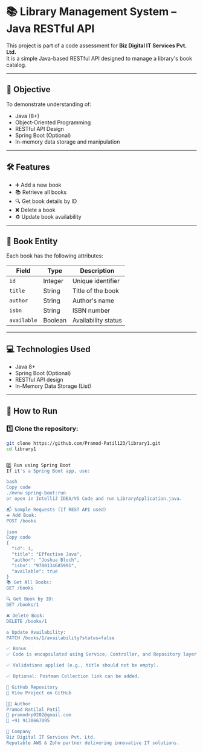 # 📚 Library Management System – Java RESTful API

This project is part of a code assessment for **Biz Digital IT Services Pvt. Ltd.**  
It is a simple Java-based RESTful API designed to manage a library's book catalog.

---

## 🎯 Objective

To demonstrate understanding of:
- Java (8+)
- Object-Oriented Programming
- RESTful API Design
- Spring Boot (Optional)
- In-memory data storage and manipulation

---

## 🛠️ Features

- ➕ Add a new book
- 📚 Retrieve all books
- 🔍 Get book details by ID
- ❌ Delete a book
- ♻️ Update book availability

---

## 📑 Book Entity

Each book has the following attributes:

| Field     | Type     | Description            |
|-----------|----------|------------------------|
| `id`      | Integer  | Unique identifier      |
| `title`   | String   | Title of the book      |
| `author`  | String   | Author's name          |
| `isbn`    | String   | ISBN number            |
| `available` | Boolean | Availability status    |

---

## 💻 Technologies Used

- Java 8+
- Spring Boot (Optional)
- RESTful API design
- In-Memory Data Storage (List)

---

## 🚀 How to Run

### 1️⃣ Clone the repository:
```bash
git clone https://github.com/Pramod-Patil123/library1.git
cd library1


2️⃣ Run using Spring Boot
If it's a Spring Boot app, use:

bash
Copy code
./mvnw spring-boot:run
or open in IntelliJ IDEA/VS Code and run LibraryApplication.java.

📬 Sample Requests (If REST API used)
➕ Add Book:
POST /books

json
Copy code
{
  "id": 1,
  "title": "Effective Java",
  "author": "Joshua Bloch",
  "isbn": "9780134685991",
  "available": true
}
📚 Get All Books:
GET /books

🔍 Get Book by ID:
GET /books/1

❌ Delete Book:
DELETE /books/1

♻️ Update Availability:
PATCH /books/1/availability?status=false

✅ Bonus
✅ Code is encapsulated using Service, Controller, and Repository layers.

✅ Validations applied (e.g., title should not be empty).

✅ Optional: Postman Collection link can be added.

🔗 GitHub Repository
📂 View Project on GitHub

👨‍💻 Author
Pramod Ratilal Patil
📧 pramodrp0202@gmail.com
📱 +91 9130667095

🏢 Company
Biz Digital IT Services Pvt. Ltd.
Reputable AWS & Zoho partner delivering innovative IT solutions.

